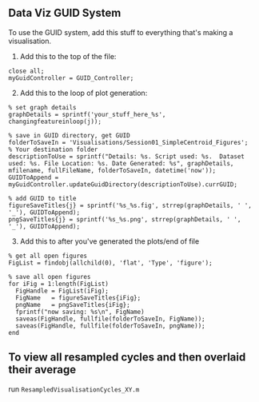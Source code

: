 ## Data Viz GUID System
To use the GUID system, add this stuff to everything that's making a visualisation.

1. Add this to the top of the file:
```
close all;
myGuidController = GUID_Controller;
```

2. Add this to the loop of plot generation:
```
% set graph details
graphDetails = sprintf('your_stuff_here_%s',  changingfeatureinloop(j));

% save in GUID directory, get GUID
folderToSaveIn = 'Visualisations/Session01_SimpleCentroid_Figures';   % Your destination folder
descriptionToUse = sprintf("Details: %s. Script used: %s.  Dataset used: %s. File Location: %s. Date Generated: %s", graphDetails, mfilename, fullFileName, folderToSaveIn, datetime('now'));
GUIDToAppend = myGuidController.updateGuidDirectory(descriptionToUse).currGUID;

% add GUID to title 
figureSaveTitles{j} = sprintf('%s_%s.fig', strrep(graphDetails, ' ', '_'), GUIDToAppend);
pngSaveTitles{j} = sprintf('%s_%s.png', strrep(graphDetails, ' ', '_'), GUIDToAppend);
```

3. Add this to after you've generated the plots/end of file
```
% get all open figures
FigList = findobj(allchild(0), 'flat', 'Type', 'figure');

% save all open figures
for iFig = 1:length(FigList)
  FigHandle = FigList(iFig);
  FigName   = figureSaveTitles{iFig};
  pngName   = pngSaveTitles{iFig};
  fprintf("now saving: %s\n", FigName)
  saveas(FigHandle, fullfile(folderToSaveIn, FigName));
  saveas(FigHandle, fullfile(folderToSaveIn, pngName));
end
```

## To view all resampled cycles and then overlaid their average
run `ResampledVisualisationCycles_XY.m`
